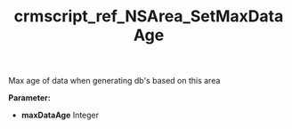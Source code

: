 ﻿---
title: crmscript_ref_NSArea_SetMaxDataAge
description: NSArea.SetMaxDataAge(Integer maxDataAge)
intellisense: NSArea.SetMaxDataAge
keywords: NSArea, GetMaxDataAge
so.topic: reference
---

Max age of data when generating db's based on this area

**Parameter:** 
 - **maxDataAge** Integer

